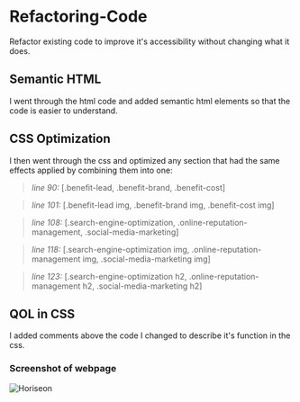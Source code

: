 # Refactoring-Code
Refactor existing code to improve it's accessibility without changing what it does.



## Semantic HTML

I went through the html code and added semantic html elements so that the code is easier to understand.



## CSS Optimization

I then went through the css and optimized any section that had the same effects applied by combining them into one: 

>*line 90:* [.benefit-lead, .benefit-brand, .benefit-cost]

>*line 101:*  [.benefit-lead img, .benefit-brand img, .benefit-cost img]

>*line 108:* [.search-engine-optimization, .online-reputation-management, .social-media-marketing]

>*line 118:* [.search-engine-optimization img, .online-reputation-management img, .social-media-marketing img]

>*line 123:* [.search-engine-optimization h2, .online-reputation-management h2, .social-media-marketing h2]



## QOL in CSS

I added comments above the code I changed to describe it's function in the css.



### Screenshot of webpage
![Horiseon](https://user-images.githubusercontent.com/92492572/140593448-5625fb1a-8d8b-4f66-97a3-f26e74ff3751.png)

